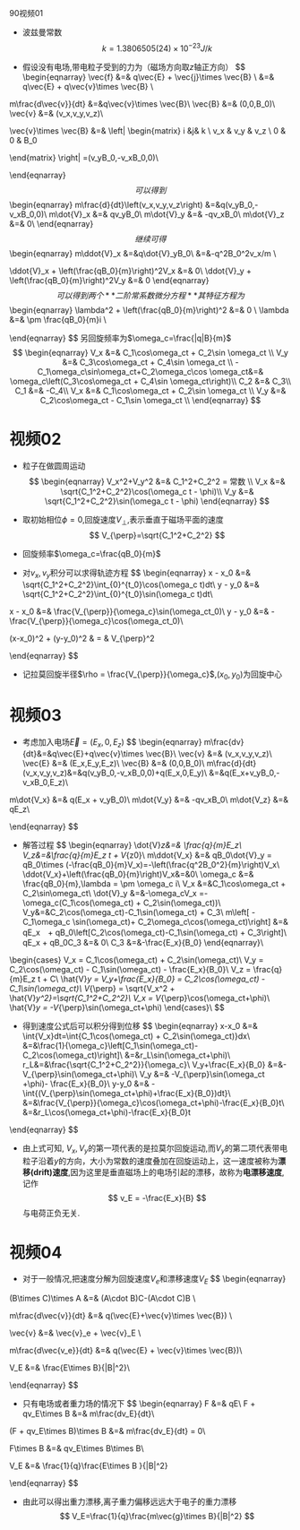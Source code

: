 90视频01

+ 波兹曼常数
$$
k = 1.3806505(24)\times 10^{-23} J/k
$$

+ 假设没有电场,带电粒子受到的力为（磁场方向取$z$轴正方向）
$$
\begin{eqnarray}
\vec{f} &=& q\vec{E} + \vec{j}\times \vec{B} \\
&=& q\vec{E} + q\vec{v}\times \vec{B} \\

m\frac{d\vec{v}}{dt} &=&q\vec{v}\times \vec{B}\\
\vec{B} &=& (0,0,B_0)\\
\vec{v} &=& (v_x,v_y,v_z)\\

\vec{v}\times \vec{B} &=&
\left|
\begin{matrix}
i &j& k \\
v_x & v_y & v_z \\
0 & 0 & B_0

\end{matrix}
\right|
=(v_yB_0,-v_xB_0,0)\\

\end{eqnarray}
$$
可以得到
$$
\begin{eqnarray}
m\frac{d}{dt}\left(v_x,v_y,v_z\right) &=&q(v_yB_0,-v_xB_0,0)\\
m\dot{V}_x &=& qv_yB_0\\
m\dot{V}_y &=& -qv_xB_0\\
m\dot{V}_z &=& 0\\
\end{eqnarray}
$$
继续可得
$$
\begin{eqnarray}
m\ddot{V}_x &=&q\dot{V}_yB_0\\
&=&-q^2B_0^2v_x/m \\

\ddot{V}_x + \left(\frac{qB_0}{m}\right)^2V_x &=& 0\\
\ddot{V}_y + \left(\frac{qB_0}{m}\right)^2V_y &=& 0
\end{eqnarray}
$$
可以得到两个**二阶常系数微分方程**
其特征方程为
$$
\begin{eqnarray}
\lambda^2 + \left(\frac{qB_0}{m}\right)^2 &=& 0 \\
\lambda &=& \pm \frac{qB_0}{m}i \\


\end{eqnarray}
$$
另回旋频率为$\omega_c=\frac{|q|B}{m}$
$$
\begin{eqnarray}
V_x &=& C_1\cos\omega_ct + C_2\sin \omega_ct   \\
V_y &=& C_3\cos\omega_ct + C_4\sin \omega_ct   \\
-C_1\omega_c\sin\omega_ct+C_2\omega_c\cos \omega_ct&=& \omega_c\left(C_3\cos\omega_ct + C_4\sin \omega_ct\right)\\
C_2 &=& C_3\\
C_1 &=& -C_4\\
V_x &=& C_1\cos\omega_ct + C_2\sin \omega_ct   \\
V_y &=& C_2\cos\omega_ct - C_1\sin \omega_ct   \\
\end{eqnarray}
$$






# 视频02
+ 粒子在做圆周运动
$$
\begin{eqnarray}
V_x^2+V_y^2 &=& C_1^2+C_2^2 = 常数    \\
V_x &=& \sqrt{C_1^2+C_2^2}\cos(\omega_c t - \phi)\\
V_y &=& \sqrt{C_1^2+C_2^2}\sin(\omega_c t - \phi)
\end{eqnarray}
$$

+ 取初始相位$\phi=0$,回旋速度$V_{\perp}$,表示垂直于磁场平面的速度
$$
V_{\perp}=\sqrt{C_1^2+C_2^2}
$$
+ 回旋频率$\omega_c=\frac{qB_0}{m}$

+ 对$v_x,v_y$积分可以求得轨迹方程
$$
\begin{eqnarray}
x - x_0 &=& \sqrt{C_1^2+C_2^2}\int_{0}^{t_0}\cos(\omega_c t)dt\\
y - y_0 &=& \sqrt{C_1^2+C_2^2}\int_{0}^{t_0}\sin(\omega_c t)dt\\

x - x_0 &=&  \frac{V_{\perp}}{\omega_c}\sin(\omega_ct_0)\\
y - y_0 &=& -\frac{V_{\perp}}{\omega_c}\cos(\omega_ct_0)\\

(x-x_0)^2 + (y-y_0)^2 & = & V_{\perp}^2

\end{eqnarray}
$$

+ 记拉莫回旋半径$\rho = \frac{V_{\perp}}{\omega_c}$,$(x_0,y_0)$为回旋中心


# 视频03
+ 考虑加入电场$\vec{E}=(E_x,0,E_z)$
$$
\begin{eqnarray}
m\frac{dv}{dt}&=&q\vec{E}+q\vec{v}\times \vec{B}\\
\vec{v} &=& (v_x,v_y,v_z)\\
\vec{E} &=& (E_x,E_y,E_z)\\
\vec{B} &=& (0,0,B_0)\\
m\frac{d}{dt}(v_x,v_y,v_z)&=&q(v_yB_0,-v_xB_0,0)+q(E_x,0,E_y)\\
&=&q(E_x+v_yB_0,-v_xB_0,E_z)\\

m\dot{V_x} &=& q(E_x + v_yB_0)\\
m\dot{V_y} &=& -qv_xB_0\\
m\dot{V_z} &=& qE_z\\

\end{eqnarray}
$$

+ 解答过程
$$
\begin{eqnarray}
\dot{V}_z&=& \frac{q}{m}E_z\\
V_z&=&\frac{q}{m}E_z t + V_{z0}\\
m\ddot{V_x} &=& qB_0\dot{V}_y = qB_0\times (-\frac{qB_0}{m}V_x)=-\left(\frac{q^2B_0^2}{m}\right)V_x\\
\ddot{V_x}+\left(\frac{qB_0}{m}\right)V_x&=&0\\
\omega_c &=& \frac{qB_0}{m},\lambda = \pm \omega_c i\\
V_x &=&C_1\cos\omega_ct + C_2\sin\omega_ct\\
\dot{V}_y &=&-\omega_cV_x =-\omega_c(C_1\cos(\omega_ct) + C_2\sin(\omega_ct))\\
V_y&=&C_2\cos(\omega_ct)-C_1\sin(\omega_ct) + C_3\\
m\left[ -C_1\omega_c \sin(\omega_ct)+ C_2\omega_c\cos(\omega_ct)\right] &=& qE_x　+ qB_0\left[C_2\cos(\omega_ct)-C_1\sin(\omega_ct) + C_3\right]\\
qE_x + qB_0C_3 &=& 0\\
C_3 &=&-\frac{E_x}{B_0}
\end{eqnarray}\\

\begin{cases}
V_x = C_1\cos(\omega_ct) + C_2\sin(\omega_ct)\\
V_y = C_2\cos(\omega_ct) - C_1\sin(\omega_ct) - \frac{E_x}{B_0}\\
V_z = \frac{q}{m}E_z t + C\\
\hat{V}_y = V_y+\frac{E_x}{B_0} = C_2\cos(\omega_ct) - C_1\sin(\omega_ct)\\
V_{\perp} = \sqrt{V_x^2 + \hat{V}_y^2}=\sqrt{C_1^2+C_2^2}\\
V_x = V_{\perp}\cos(\omega_ct+\phi)\\
\hat{V}_y = -V_{\perp}\sin(\omega_ct+\phi)
\end{cases}\\
$$

+ 得到速度公式后可以积分得到位移
$$
\begin{eqnarray}
x-x_0 &=& \int{V_x}dt=\int{C_1\cos(\omega_ct) + C_2\sin(\omega_ct)}dx\\
&=&\frac{1}{\omega_c}\left[C_1\sin(\omega_ct)-C_2\cos(\omega_ct)\right]\\
&=&r_L\sin(\omega_ct+\phi)\\
r_L&=&\frac{\sqrt{C_1^2+C_2^2}}{\omega_c}\\
V_y+\frac{E_x}{B_0} &=&-V_{\perp}\sin(\omega_ct+\phi)\\
V_y &=& -V_{\perp}\sin(\omega_ct +\phi)- \frac{E_x}{B_0}\\
y-y_0 &=& -\int{(V_{\perp}\sin(\omega_ct+\phi)+\frac{E_x}{B_0})dt}\\
&=&\frac{V_{\perp}}{\omega_c}\cos(\omega_ct+\phi)-\frac{E_x}{B_0}t\\
&=&r_L\cos(\omega_ct+\phi)-\frac{E_x}{B_0}t

\end{eqnarray}
$$

+ 由上式可知, $V_x,V_y$的第一项代表的是拉莫尔回旋运动,而$V_y$的第二项代表带电粒子沿着$y$的方向，大小为常数的速度叠加在回旋运动上，这一速度被称为**漂移(drift)速度**,因为这里是垂直磁场上的电场引起的漂移，故称为**电漂移速度**,记作
$$
v_E = -\frac{E_x}{B}
$$
与电荷正负无关.



# 视频04
+ 对于一般情况,把速度分解为回旋速度$V_e$和漂移速度$V_E$
$$
\begin{eqnarray}

(B\times C)\times A &=& (A\cdot B)C-(A\cdot C)B \\

m\frac{d\vec{v}}{dt} &=& q(\vec{E}+\vec{v}\times \vec{B}) \\

\vec{v} &=& \vec{v}_e + \vec{v}_E \\

m\frac{d\vec{v_e}}{dt} &=& q(\vec{E} + \vec{v}\times \vec{B})\\


V_E &=& \frac{E\times B}{|B|^2}\\



\end{eqnarray}
$$

+ 只有电场或者重力场的情况下
$$
\begin{eqnarray}
F &=& qE\\
F + qv_E\times B &=& m\frac{dv_E}{dt}\\

(F + qv_E\times B)\times B &=& m\frac{dv_E}{dt} = 0\\


F\times B &=& qv_E\times B\times B\\

V_E &=& \frac{1}{q}\frac{E\times B }{|B|^2}

\end{eqnarray}
$$

+ 由此可以得出重力漂移,离子重力偏移远远大于电子的重力漂移
$$
V_E=\frac{1}{q}\frac{m\vec{g}\times B}{|B|^2}
$$




